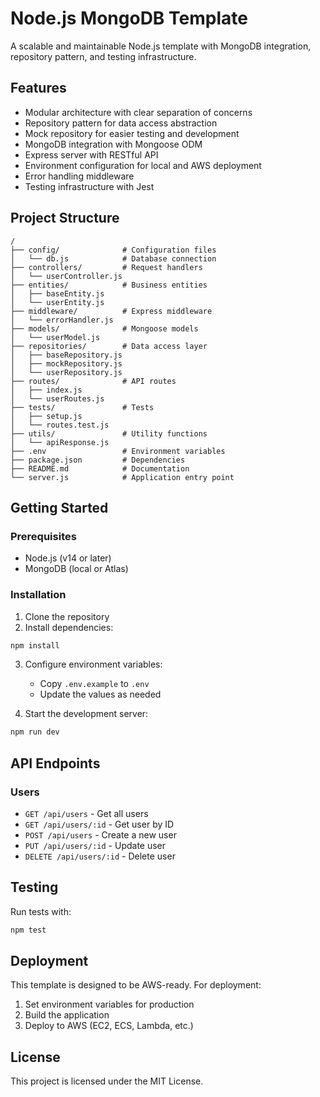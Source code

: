 # Node.js MongoDB Template

A scalable and maintainable Node.js template with MongoDB integration, repository pattern, and testing infrastructure.

## Features

- Modular architecture with clear separation of concerns
- Repository pattern for data access abstraction
- Mock repository for easier testing and development
- MongoDB integration with Mongoose ODM
- Express server with RESTful API
- Environment configuration for local and AWS deployment
- Error handling middleware
- Testing infrastructure with Jest

## Project Structure

```
/
├── config/              # Configuration files
│   └── db.js            # Database connection
├── controllers/         # Request handlers
│   └── userController.js
├── entities/            # Business entities
│   ├── baseEntity.js
│   └── userEntity.js
├── middleware/          # Express middleware
│   └── errorHandler.js
├── models/              # Mongoose models
│   └── userModel.js
├── repositories/        # Data access layer
│   ├── baseRepository.js
│   ├── mockRepository.js
│   └── userRepository.js
├── routes/              # API routes
│   ├── index.js
│   └── userRoutes.js
├── tests/               # Tests
│   ├── setup.js
│   └── routes.test.js
├── utils/               # Utility functions
│   └── apiResponse.js
├── .env                 # Environment variables
├── package.json         # Dependencies
├── README.md            # Documentation
└── server.js            # Application entry point
```

## Getting Started

### Prerequisites

- Node.js (v14 or later)
- MongoDB (local or Atlas)

### Installation

1. Clone the repository
2. Install dependencies:

```bash
npm install
```

3. Configure environment variables:
   - Copy `.env.example` to `.env`
   - Update the values as needed

4. Start the development server:

```bash
npm run dev
```

## API Endpoints

### Users

- `GET /api/users` - Get all users
- `GET /api/users/:id` - Get user by ID
- `POST /api/users` - Create a new user
- `PUT /api/users/:id` - Update user
- `DELETE /api/users/:id` - Delete user

## Testing

Run tests with:

```bash
npm test
```

## Deployment

This template is designed to be AWS-ready. For deployment:

1. Set environment variables for production
2. Build the application
3. Deploy to AWS (EC2, ECS, Lambda, etc.)

## License

This project is licensed under the MIT License.